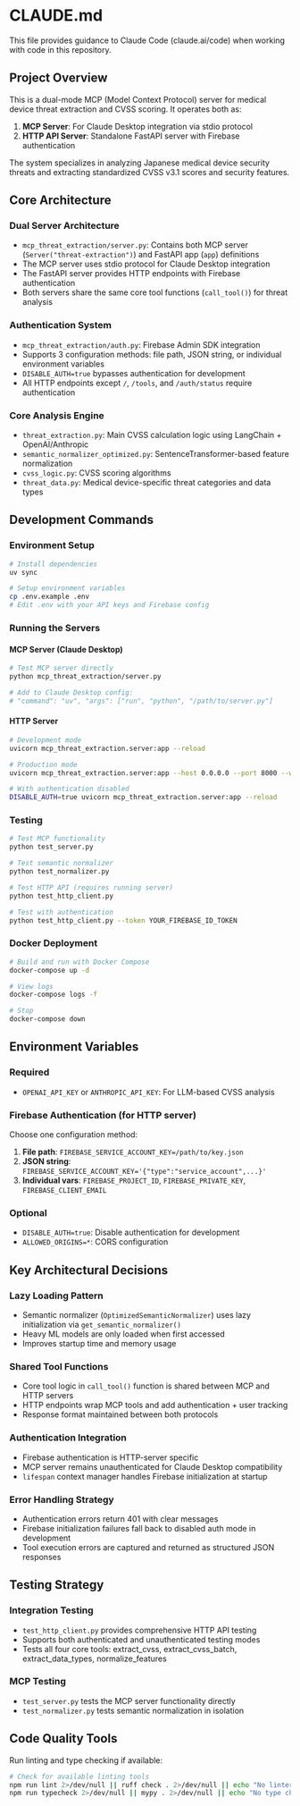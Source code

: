 # CLAUDE.md

This file provides guidance to Claude Code (claude.ai/code) when working with code in this repository.

## Project Overview

This is a dual-mode MCP (Model Context Protocol) server for medical device threat extraction and CVSS scoring. It operates both as:
1. **MCP Server**: For Claude Desktop integration via stdio protocol
2. **HTTP API Server**: Standalone FastAPI server with Firebase authentication

The system specializes in analyzing Japanese medical device security threats and extracting standardized CVSS v3.1 scores and security features.

## Core Architecture

### Dual Server Architecture
- `mcp_threat_extraction/server.py`: Contains both MCP server (`Server("threat-extraction")`) and FastAPI app (`app`) definitions
- The MCP server uses stdio protocol for Claude Desktop integration
- The FastAPI server provides HTTP endpoints with Firebase authentication
- Both servers share the same core tool functions (`call_tool()`) for threat analysis

### Authentication System
- `mcp_threat_extraction/auth.py`: Firebase Admin SDK integration
- Supports 3 configuration methods: file path, JSON string, or individual environment variables
- `DISABLE_AUTH=true` bypasses authentication for development
- All HTTP endpoints except `/`, `/tools`, and `/auth/status` require authentication

### Core Analysis Engine
- `threat_extraction.py`: Main CVSS calculation logic using LangChain + OpenAI/Anthropic
- `semantic_normalizer_optimized.py`: SentenceTransformer-based feature normalization
- `cvss_logic.py`: CVSS scoring algorithms
- `threat_data.py`: Medical device-specific threat categories and data types

## Development Commands

### Environment Setup
```bash
# Install dependencies
uv sync

# Setup environment variables
cp .env.example .env
# Edit .env with your API keys and Firebase config
```

### Running the Servers

#### MCP Server (Claude Desktop)
```bash
# Test MCP server directly
python mcp_threat_extraction/server.py

# Add to Claude Desktop config:
# "command": "uv", "args": ["run", "python", "/path/to/server.py"]
```

#### HTTP Server
```bash
# Development mode
uvicorn mcp_threat_extraction.server:app --reload

# Production mode
uvicorn mcp_threat_extraction.server:app --host 0.0.0.0 --port 8000 --workers 4

# With authentication disabled
DISABLE_AUTH=true uvicorn mcp_threat_extraction.server:app --reload
```

### Testing
```bash
# Test MCP functionality
python test_server.py

# Test semantic normalizer
python test_normalizer.py

# Test HTTP API (requires running server)
python test_http_client.py

# Test with authentication
python test_http_client.py --token YOUR_FIREBASE_ID_TOKEN
```

### Docker Deployment
```bash
# Build and run with Docker Compose
docker-compose up -d

# View logs
docker-compose logs -f

# Stop
docker-compose down
```

## Environment Variables

### Required
- `OPENAI_API_KEY` or `ANTHROPIC_API_KEY`: For LLM-based CVSS analysis

### Firebase Authentication (for HTTP server)
Choose one configuration method:
1. **File path**: `FIREBASE_SERVICE_ACCOUNT_KEY=/path/to/key.json`
2. **JSON string**: `FIREBASE_SERVICE_ACCOUNT_KEY='{"type":"service_account",...}'`
3. **Individual vars**: `FIREBASE_PROJECT_ID`, `FIREBASE_PRIVATE_KEY`, `FIREBASE_CLIENT_EMAIL`

### Optional
- `DISABLE_AUTH=true`: Disable authentication for development
- `ALLOWED_ORIGINS=*`: CORS configuration

## Key Architectural Decisions

### Lazy Loading Pattern
- Semantic normalizer (`OptimizedSemanticNormalizer`) uses lazy initialization via `get_semantic_normalizer()`
- Heavy ML models are only loaded when first accessed
- Improves startup time and memory usage

### Shared Tool Functions
- Core tool logic in `call_tool()` function is shared between MCP and HTTP servers
- HTTP endpoints wrap MCP tools and add authentication + user tracking
- Response format maintained between both protocols

### Authentication Integration
- Firebase authentication is HTTP-server specific
- MCP server remains unauthenticated for Claude Desktop compatibility
- `lifespan` context manager handles Firebase initialization at startup

### Error Handling Strategy
- Authentication errors return 401 with clear messages
- Firebase initialization failures fall back to disabled auth mode in development
- Tool execution errors are captured and returned as structured JSON responses

## Testing Strategy

### Integration Testing
- `test_http_client.py` provides comprehensive HTTP API testing
- Supports both authenticated and unauthenticated testing modes
- Tests all four core tools: extract_cvss, extract_cvss_batch, extract_data_types, normalize_features

### MCP Testing
- `test_server.py` tests the MCP server functionality directly
- `test_normalizer.py` tests semantic normalization in isolation

## Code Quality Tools

Run linting and type checking if available:
```bash
# Check for available linting tools
npm run lint 2>/dev/null || ruff check . 2>/dev/null || echo "No linter found"
npm run typecheck 2>/dev/null || mypy . 2>/dev/null || echo "No type checker found"
```